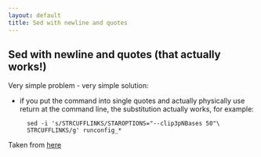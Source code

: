 ```yaml
---
layout: default
title: Sed with newline and quotes
---
```


## Sed with newline and quotes (that actually works!)

Very simple problem - very simple solution:

- if you put the command into single quotes and actually physically use return at the command line, the substitution actually works, for example:

        sed -i 's/STRCUFFLINKS/STAROPTIONS="--clip3pNBases 50"\
        STRCUFFLINKS/g' runconfig_*
        
        
 Taken from [here](http://stackoverflow.com/a/12324899/3424793)
